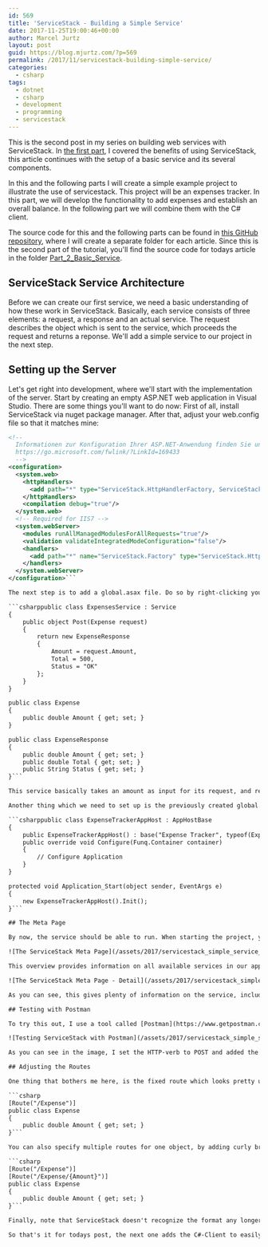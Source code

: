 ```yaml
---
id: 569
title: 'ServiceStack - Building a Simple Service'
date: 2017-11-25T19:00:46+00:00
author: Marcel Jurtz
layout: post
guid: https://blog.mjurtz.com/?p=569
permalink: /2017/11/servicestack-building-simple-service/
categories:
  - csharp
tags:
  - dotnet
  - csharp
  - development
  - programming
  - servicestack
---
```

This is the second post in my series on building web services with ServiceStack. In [the first part](https://blog.mjurtz.com/2017/11/what-is-servicestack/), I covered the benefits of using ServiceStack, this article continues with the setup of a basic service and its several components.

In this and the following parts I will create a simple example project to illustrate the use of servicestack. This project will be an expenses tracker. In this part, we will develop the functionality to add expenses and establish an overall balance. In the following part we will combine them with the C# client.

The source code for this and the following parts can be found in [this GitHub repository](https://github.com/MarcelJurtz/BlogPosts_ServiceStack), where I will create a separate folder for each article. Since this is the second part of the tutorial, you'll find the source code for todays article in the folder [Part\_2\_Basic_Service](https://github.com/MarcelJurtz/BlogPosts_ServiceStack/tree/master/Part_2_Basic_Service).

## ServiceStack Service Architecture

Before we can create our first service, we need a basic understanding of how these work in ServiceStack. Basically, each service consists of three elements: a request, a response and an actual service. The request describes the object which is sent to the service, which proceeds the request and returns a reponse. We'll add a simple service to our project in the next step.

## Setting up the Server

Let's get right into development, where we'll start with the implementation of the server. Start by creating an empty ASP.NET web application in Visual Studio. There are some things you'll want to do now: First of all, install ServiceStack via nuget package manager. After that, adjust your web.config file so that it matches mine:

```xml <?xml version="1.0" encoding="utf-8"?>
<!--
  Informationen zur Konfiguration Ihrer ASP.NET-Anwendung finden Sie unter
  https://go.microsoft.com/fwlink/?LinkId=169433
  -->
<configuration>
  <system.web>
    <httpHandlers>
      <add path="*" type="ServiceStack.HttpHandlerFactory, ServiceStack" verb="*"/>
    </httpHandlers>
    <compilation debug="true"/>
  </system.web>
  <!-- Required for IIS7 -->
  <system.webServer>
    <modules runAllManagedModulesForAllRequests="true"/>
    <validation validateIntegratedModeConfiguration="false"/>
    <handlers>
      <add path="*" name="ServiceStack.Factory" type="ServiceStack.HttpHandlerFactory, ServiceStack" verb="*" preCondition="integratedMode" resourceType="Unspecified" allowPathInfo="true"/>
    </handlers>
  </system.webServer>
</configuration>```

The next step is to add a global.asax file. Do so by right-clicking your project - add new item - global.asax. In this file, the service going to be instantiated. However, you'll  first need a service which can be instantiated. Let's do so by adding our service class: _ExpensesService.cs_. This service is created as described in the previous section:

```csharppublic class ExpensesService : Service
{
    public object Post(Expense request)
    {
        return new ExpenseResponse
        {
            Amount = request.Amount,
            Total = 500,
            Status = "OK"
        };
    }
}

public class Expense
{
    public double Amount { get; set; }
}

public class ExpenseResponse
{
    public double Amount { get; set; }
    public double Total { get; set; }
    public String Status { get; set; }
}```

This service basically takes an amount as input for its request, and returns a new response object with a _Total_ of 500 and the _status_ _"OK"_. Of course, there is no logic in here currently, this will be added later. For now, we'll just want do get the service running.

Another thing which we need to set up is the previously created global.asax file. Simply add the following code inside the AppHostBase-class (the overriden class should already be there, you don't need to set this up manually).

```csharppublic class ExpenseTrackerAppHost : AppHostBase
{
    public ExpenseTrackerAppHost() : base("Expense Tracker", typeof(ExpensesService).Assembly) { }
    public override void Configure(Funq.Container container)
    {
        // Configure Application
    }
}

protected void Application_Start(object sender, EventArgs e)
{
    new ExpenseTrackerAppHost().Init();
}```

## The Meta Page

By now, the service should be able to run. When starting the project, you should be able to see a window like the following:

![The ServiceStack Meta Page](/assets/2017/servicestack_simple_service_01.png)

This overview provides information on all available services in our application. By clicking on the _JSON_-entry of the Expense-Operation, information about the service is displayed.

![The ServiceStack Meta Page - Detail](/assets/2017/servicestack_simple_service_02.png)

As you can see, this gives plenty of information on the service, including its route (/json/reply/Expense), its HTTP-verb (POST) and its parameters. Also, it shows us how the response-object will look like.

## Testing with Postman

To try this out, I use a tool called [Postman](https://www.getpostman.com/), which you can download as extension for chrome, but I recommend the standalone version, since the plugin is outdated. Postman allows us to test our routes and objects with the several HTTP-verbs and optional parameters.

![Testing ServiceStack with Postman](/assets/2017/servicestack_simple_service_03.png)

As you can see in the image, I set the HTTP-verb to POST and added the previously noted route. I also added an "Amount"-parameter, which ServiceStack then maps to the POCOs pendant. The response we get displays pretty much what we've expected.

## Adjusting the Routes

One thing that bothers me here, is the fixed route which looks pretty ugly. We can adjust this by adding a [Route]-Attribute to our service.

```csharp
[Route("/Expense")]
public class Expense
{
    public double Amount { get; set; }
}```

You can also specify multiple routes for one object, by adding curly braces you can add variables. If you want a variable to be optional, simply add an asterisk after the variable name. In the following example, both routes could be combined that way.

```csharp
[Route("/Expense")]
[Route("/Expense/{Amount}")]
public class Expense
{
    public double Amount { get; set; }
}```

Finally, note that ServiceStack doesn't recognize the format any longer with these custom routes. To clarify, what format you'll want to receive, simply add its ending to the route, like this: /Expense.json.

So that's it for todays post, the next one adds the C#-Client to easily communicate between C#-applications!